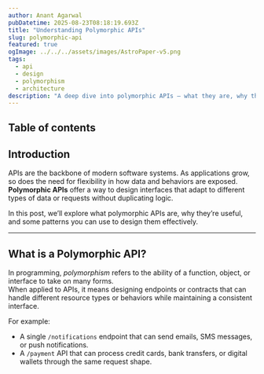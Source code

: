 ```yaml
---
author: Anant Agarwal
pubDatetime: 2025-08-23T08:18:19.693Z
title: "Understanding Polymorphic APIs"
slug: polymorphic-api
featured: true
ogImage: ../../../assets/images/AstroPaper-v5.png
tags:
  - api
  - design
  - polymorphism
  - architecture
description: "A deep dive into polymorphic APIs — what they are, why they matter, and how to design them effectively."
---
```


## Table of contents

## Introduction

APIs are the backbone of modern software systems. As applications grow, so does the need for flexibility in how data and behaviors are exposed.  
**Polymorphic APIs** offer a way to design interfaces that adapt to different types of data or requests without duplicating logic.

In this post, we’ll explore what polymorphic APIs are, why they’re useful, and some patterns you can use to design them effectively.

---

## What is a Polymorphic API?

In programming, *polymorphism* refers to the ability of a function, object, or interface to take on many forms.  
When applied to APIs, it means designing endpoints or contracts that can handle different resource types or behaviors while maintaining a consistent interface.

For example:

- A single `/notifications` endpoint that can send emails, SMS messages, or push notifications.  
- A `/payment` API that can process credit cards, bank transfers, or digital wallets through the same request shape.
